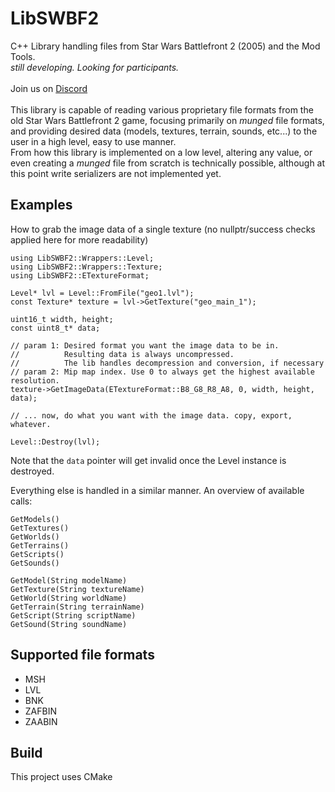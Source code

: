 
# LibSWBF2
C++ Library handling files from Star Wars Battlefront 2 (2005) and the Mod Tools.<br />
*still developing. Looking for participants.*<br />
<br />
Join us on [Discord](https://discord.com/invite/nNUapcU)<br />
<br />
This library is capable of reading various proprietary file formats from the old Star Wars Battlefront 2 game, focusing primarily on *munged* file formats, and providing desired data (models, textures, terrain, sounds, etc...) to the user in a high level, easy to use manner.<br />
From how this library is implemented on a low level, altering any value, or even creating a *munged* file from scratch is technically possible, although at this point write serializers are not implemented yet.
<br />
## Examples
How to grab the image data of a single texture (no nullptr/success checks applied here for more readability)
```
using LibSWBF2::Wrappers::Level;
using LibSWBF2::Wrappers::Texture;
using LibSWBF2::ETextureFormat;

Level* lvl = Level::FromFile("geo1.lvl");
const Texture* texture = lvl->GetTexture("geo_main_1");

uint16_t width, height;
const uint8_t* data;

// param 1: Desired format you want the image data to be in. 
//          Resulting data is always uncompressed. 
//          The lib handles decompression and conversion, if necessary
// param 2: Mip map index. Use 0 to always get the highest available resolution.
texture->GetImageData(ETextureFormat::B8_G8_R8_A8, 0, width, height, data);

// ... now, do what you want with the image data. copy, export, whatever.

Level::Destroy(lvl);
```
Note that the `data` pointer will get invalid once the Level instance is destroyed.

Everything else is handled in a similar manner. An overview of available calls:
```
GetModels()
GetTextures()
GetWorlds()
GetTerrains()
GetScripts()
GetSounds()

GetModel(String modelName)
GetTexture(String textureName)
GetWorld(String worldName)
GetTerrain(String terrainName)
GetScript(String scriptName)
GetSound(String soundName)
```
## Supported file formats
- MSH
- LVL
- BNK
- ZAFBIN
- ZAABIN

## Build
This project uses CMake
